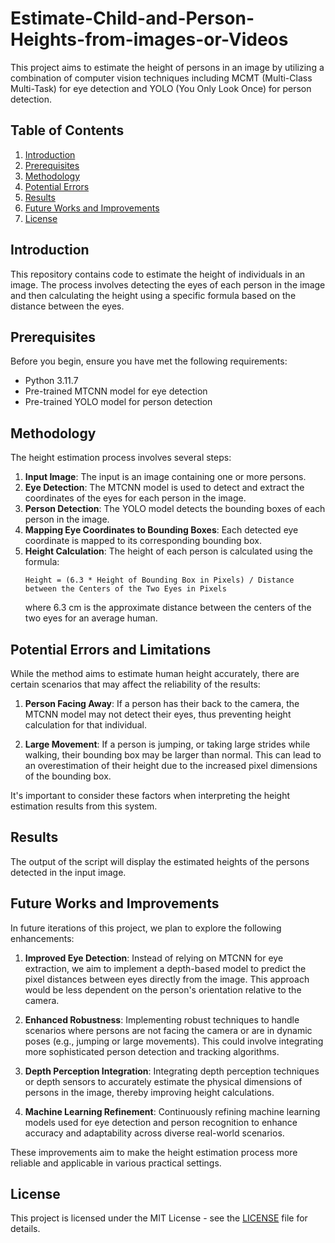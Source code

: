# Estimate-Child-and-Person-Heights-from-images-or-Videos


This project aims to estimate the height of persons in an image by utilizing a combination of computer vision techniques including MCMT (Multi-Class Multi-Task) for eye detection and YOLO (You Only Look Once) for person detection. 

## Table of Contents
1. [Introduction](#introduction)
2. [Prerequisites](#prerequisites)
3. [Methodology](#methodology)
4. [Potential Errors](#potential_errors)
6. [Results](#results)
7. [Future Works and Improvements](#future_work_and_improvements)
8. [License](#license)

## Introduction
This repository contains code to estimate the height of individuals in an image. The process involves detecting the eyes of each person in the image and then calculating the height using a specific formula based on the distance between the eyes.

## Prerequisites
Before you begin, ensure you have met the following requirements:
- Python 3.11.7
- Pre-trained MTCNN model for eye detection
- Pre-trained YOLO model for person detection

## Methodology
The height estimation process involves several steps:

1. **Input Image**: The input is an image containing one or more persons.
2. **Eye Detection**: The MTCNN model is used to detect and extract the coordinates of the eyes for each person in the image.
3. **Person Detection**: The YOLO model detects the bounding boxes of each person in the image.
4. **Mapping Eye Coordinates to Bounding Boxes**: Each detected eye coordinate is mapped to its corresponding bounding box.
5. **Height Calculation**: The height of each person is calculated using the formula:
    ```
    Height = (6.3 * Height of Bounding Box in Pixels) / Distance between the Centers of the Two Eyes in Pixels
    ```
    where 6.3 cm is the approximate distance between the centers of the two eyes for an average human.

## Potential Errors and Limitations

While the method aims to estimate human height accurately, there are certain scenarios that may affect the reliability of the results:

1. **Person Facing Away**: If a person has their back to the camera, the MTCNN model may not detect their eyes, thus preventing height calculation for that individual.

2. **Large Movement**: If a person is jumping, or taking large strides while walking, their bounding box may be larger than normal. This can lead to an overestimation of their height due to the increased pixel dimensions of the bounding box.

It's important to consider these factors when interpreting the height estimation results from this system.


## Results
The output of the script will display the estimated heights of the persons detected in the input image.

## Future Works and Improvements

In future iterations of this project, we plan to explore the following enhancements:

1. **Improved Eye Detection**: Instead of relying on MTCNN for eye extraction, we aim to implement a depth-based model to predict the pixel distances between eyes directly from the image. This approach would be less dependent on the person's orientation relative to the camera.

2. **Enhanced Robustness**: Implementing robust techniques to handle scenarios where persons are not facing the camera or are in dynamic poses (e.g., jumping or large movements). This could involve integrating more sophisticated person detection and tracking algorithms.

3. **Depth Perception Integration**: Integrating depth perception techniques or depth sensors to accurately estimate the physical dimensions of persons in the image, thereby improving height calculations.

4. **Machine Learning Refinement**: Continuously refining machine learning models used for eye detection and person recognition to enhance accuracy and adaptability across diverse real-world scenarios.

These improvements aim to make the height estimation process more reliable and applicable in various practical settings.


## License
This project is licensed under the MIT License - see the [LICENSE](LICENSE) file for details.

